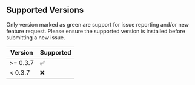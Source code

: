 ## Supported Versions

Only version marked as green are support for issue reporting and/or new feature request.
Please ensure the supported version is installed before submitting a new issue.

| Version | Supported          |
| ------- | ------------------ |
| >= 0.3.7   | :white_check_mark: |
| <  0.3.7 | :x:                |
